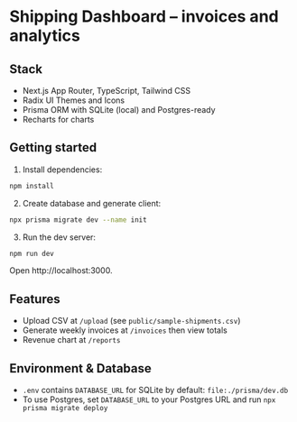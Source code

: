 Shipping Dashboard – invoices and analytics
=========================================

Stack
-----
- Next.js App Router, TypeScript, Tailwind CSS
- Radix UI Themes and Icons
- Prisma ORM with SQLite (local) and Postgres-ready
- Recharts for charts

Getting started
---------------
1) Install dependencies:

```bash
npm install
```

2) Create database and generate client:

```bash
npx prisma migrate dev --name init
```

3) Run the dev server:

```bash
npm run dev
```

Open http://localhost:3000.

Features
--------
- Upload CSV at `/upload` (see `public/sample-shipments.csv`)
- Generate weekly invoices at `/invoices` then view totals
- Revenue chart at `/reports`

Environment & Database
----------------------
- `.env` contains `DATABASE_URL` for SQLite by default: `file:./prisma/dev.db`
- To use Postgres, set `DATABASE_URL` to your Postgres URL and run `npx prisma migrate deploy`
